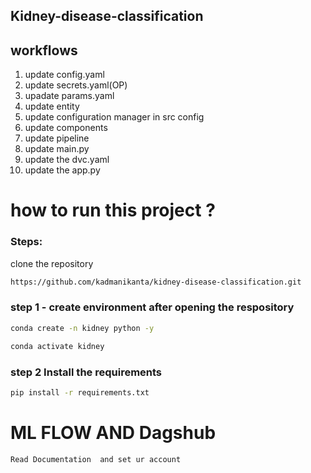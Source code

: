 ## Kidney-disease-classification


## workflows
1. update config.yaml
2. update secrets.yaml(OP)
3. upadate params.yaml
4. update entity
5. update configuration manager in src config
6. update components 
7. update pipeline
8. update main.py
9. update the dvc.yaml
10. update the app.py


# how to run this project ?



###  Steps:

clone the repository

```bash
https://github.com/kadmanikanta/kidney-disease-classification.git
```


### step 1 - create environment after opening the respository

```bash 
conda create -n kidney python -y
```
```bash
conda activate kidney
```

### step 2 Install the requirements

```bash
pip install -r requirements.txt
```

# ML FLOW  AND Dagshub

```bash
Read Documentation  and set ur account 
```

